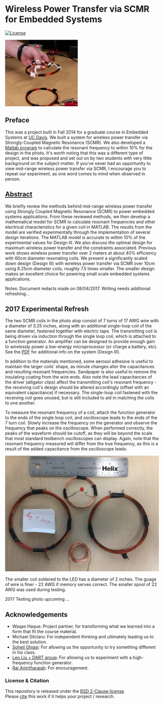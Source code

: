 # Wireless Power Transfer via SCMR for Embedded Systems
[![License](https://img.shields.io/badge/license-BSD-blue.svg?style=plastic)](LICENSE)

![image](SCMR.png)

## Preface
This was a project built in Fall 2014 for a graduate course in Embedded Systems at [UC Davis](http://www.ece.ucdavis.edu). We built a system for wireless power transfer via Strongly-Coupled Magnetic Resonance (SCMR). We also developed a [Matlab program](SCMR.m) to calculate the resonant frequency to within 10% for the design in the photo. It's worth noting that this was a different type of project, and was proposed and set out on by two students with very little background on the subject-matter. If you've never had an opportunity to view mid-range wireless power transfer via SCMR, I encourage you to repeat our experiment, as one word comes to mind when observed in person.

## [Abstract](SCMR4EmbdSys.pdf)
We briefly review the methods behind mid-range wireless power transfer using Strongly Coupled Magnetic Resonance (SCMR) to power embedded systems applications. From these reviewed methods, we then develop a mathematical model for SCMR to calculate resonant frequencies and other electrical characteristics for a given coil in MATLAB. The results from the model are verified experimentally through the implementation of several design iterations. The MATLAB model is accurate to within 10% of the experimental values for Design III. We also discuss the optimal design for maximum wireless power transfer and the constraints associated. Previous work shows wireless power transfer over 2 meters at about 40% efficiency with 60cm diameter resonating coils. We present a significantly scaled down design (Design III) with wireless power transfer via SCMR over 10cm using 8.25cm diameter coils, roughly 7.5 times smaller. The smaller design makes an excellent choice for powering small scale embedded systems applications.

Notes: Document redacts made on 08/04/2017. Writing needs additional refreshing...

## 2017 Experimental Refresh
The two SCMR coils in the photo atop consist of 7 turns of 17 AWG wire with a diameter of 3.25 inches, along with an additional single-loop coil of the same diameter, fastened together with electric tape. The transmitting coil is being driven via induction through the single loop coil, which is attached to a function generator. An amplifier can be designed to provide enough gain to wirelessly power a low-energy microprocessor (or charge a battery, etc). See the [PDF](SCMR4EmbdSys.pdf) for additional info on the system (Design III).  

In addition to the materials mentioned, some aerosol adhesive is useful to maintain the larger coils' shape, as minute changes alter the capacitances and resulting resonant frequencies. Sandpaper is also useful to remove the insulating coating from the wire ends. Also note the lead capacitances of the driver (alligator clips) affect the transmitting coil's resonant frequency - the receiving coil's design should be altered accordingly (offset with an equivalent capacitance) if necessary. The single-loop coil fastened with the receiving coil goes unused, but is still included to aid in matching the coils to one another. 

To measure the resonant frequency of a coil, attach the function generator to the ends of the single loop coil, and oscilloscope leads to the ends of the 7 turn coil. Slowly increase the frequency on the generator and observe the frequency that peaks on the oscilloscope. When performed correctly, the peaks of the waveform should be cutoff, as they will be beyond the scale that most standard testbench oscilloscopes can display. Again, note that the resonant frequency measured will differ from the true frequency, as this is a result of the added capacitance from the oscilloscope leads. 

![image](SCMR_2017.jpg)

The smaller coil soldered to the LED has a diameter of 2 inches. The guage of wire is finer - 22 AWG if memory serves correct. The smaller spool of 22 AWG was used during testing.

2017 Testing photo upcoming ...


## Acknowledgements
- Waqas Haque: Project partner, for transforming what we learned into a form that fit the course material.
- Michael Sitclaru: For independent thinking and ultimately leading us to the best solution.
- [Soheil Ghiasi](http://www.ece.ucdavis.edu/~soheil/): For allowing us the opportunity to try something different in his class.
- [Leo Liu + DART group](https://faculty.engineering.ucdavis.edu/liu/): For allowing us to experiment with a high-frequency function generator.
- [Raj Amirtharajah](http://www.ece.ucdavis.edu/~ramirtha/promotion/amirtharajah_record.html): For encouragement.

### License & Citation
This repository is released under the [BSD 2-Clause license](LICENSE).  
Please [cite](Citation.md) this work if it helps your project / research.
